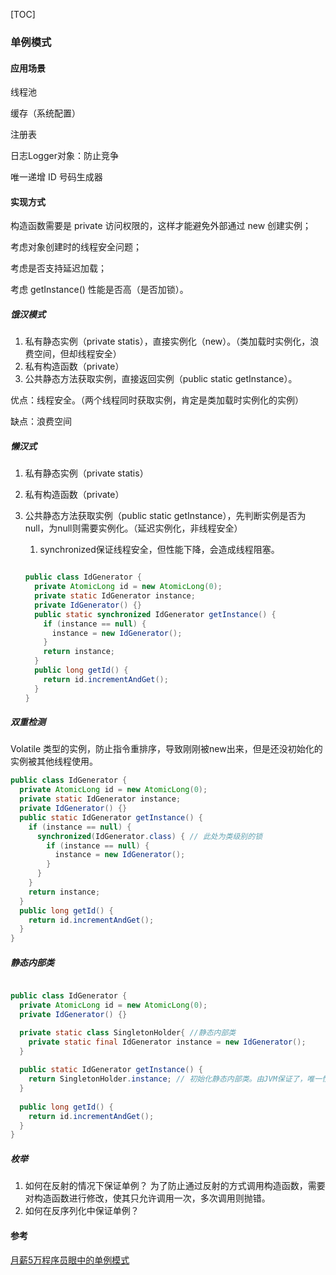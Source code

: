 [TOC]



 ### 单例模式

#### 应用场景

线程池

缓存（系统配置）

注册表

日志Logger对象：防止竞争

唯一递增 ID 号码生成器



#### 实现方式

构造函数需要是 private 访问权限的，这样才能避免外部通过 new 创建实例；

考虑对象创建时的线程安全问题；

考虑是否支持延迟加载；

考虑 getInstance() 性能是否高（是否加锁）。

##### 饿汉模式

1. 私有静态实例（private statis），直接实例化（new）。（类加载时实例化，浪费空间，但却线程安全）
2. 私有构造函数（private）
3. 公共静态方法获取实例，直接返回实例（public static getInstance）。

优点：线程安全。（两个线程同时获取实例，肯定是类加载时实例化的实例）

缺点：浪费空间

##### 懒汉式

1. 私有静态实例（private statis）

2. 私有构造函数（private）

3. 公共静态方法获取实例（public static getInstance），先判断实例是否为null，为null则需要实例化。（延迟实例化，非线程安全）
  
   1. synchronized保证线程安全，但性能下降，会造成线程阻塞。
   
   ```java
   
   public class IdGenerator { 
     private AtomicLong id = new AtomicLong(0);
     private static IdGenerator instance;
     private IdGenerator() {}
     public static synchronized IdGenerator getInstance() {
       if (instance == null) {
         instance = new IdGenerator();
       }
       return instance;
     }
     public long getId() { 
       return id.incrementAndGet();
     }
   }
   ```
   
   

##### 双重检测

Volatile 类型的实例，防止指令重排序，导致刚刚被new出来，但是还没初始化的实例被其他线程使用。

```java
public class IdGenerator { 
  private AtomicLong id = new AtomicLong(0);
  private static IdGenerator instance;
  private IdGenerator() {}
  public static IdGenerator getInstance() {
    if (instance == null) {
      synchronized(IdGenerator.class) { // 此处为类级别的锁
        if (instance == null) {
          instance = new IdGenerator();
        }
      }
    }
    return instance;
  }
  public long getId() { 
    return id.incrementAndGet();
  }
}
```



##### 静态内部类

```java

public class IdGenerator { 
  private AtomicLong id = new AtomicLong(0);
  private IdGenerator() {}

  private static class SingletonHolder{ //静态内部类
    private static final IdGenerator instance = new IdGenerator();
  }
  
  public static IdGenerator getInstance() {
    return SingletonHolder.instance; // 初始化静态内部类。由JVM保证了，唯一性/线程安全/延迟加载。
  }
 
  public long getId() { 
    return id.incrementAndGet();
  }
}
```

##### 枚举



1. 如何在反射的情况下保证单例？ 为了防止通过反射的方式调用构造函数，需要对构造函数进行修改，使其只允许调用一次，多次调用则抛错。
2. 如何在反序列化中保证单例？

#### 参考

[月薪5万程序员眼中的单例模式](https://mp.weixin.qq.com/s/WRYj-pIgQ85VVXmGcFmaLA)